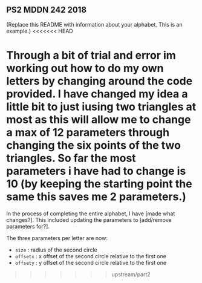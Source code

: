 ## PS2 MDDN 242 2018

(Replace this README with information about your alphabet. This is an example.)
<<<<<<< HEAD

Through a bit of trial and error im working out how to do my own letters by changing around the code provided. 
I have changed my idea a little bit to just iusing two triangles at most as this will allow me to change a max of 12 parameters through changing the six points of the two triangles. 
So far the most parameters i have had to change is 10 (by keeping the starting point the same this saves me 2 parameters.)
=======

In the process of completing the entire alphabet, I have [made what changes?].
This included updating the parameters to [add/remove parameters for?].

The three parameters per letter are now:
  * `size` : radius of the second circle
  * `offsetx` : x offset of the second circle relative to the first one
  * `offsety` : y offset of the second circle relative to the first one

>>>>>>> upstream/part2
